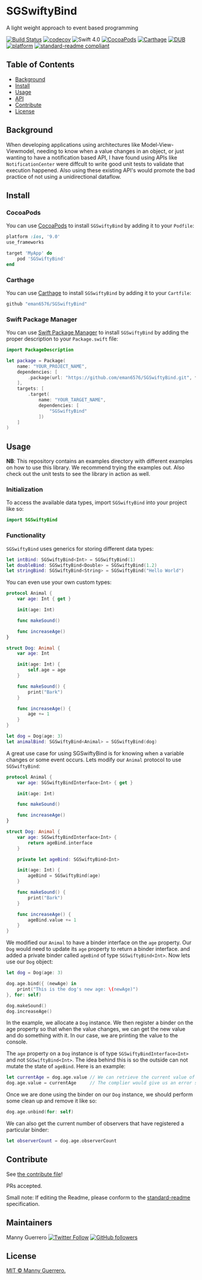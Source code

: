 # SGSwiftyBind

A light weight approach to event based programming

[![Build Status](https://travis-ci.org/eman6576/SGSwiftyBind.svg?branch=master)](https://travis-ci.org/eman6576/SGSwiftyBind)
[![codecov](https://codecov.io/gh/eman6576/SGSwiftyBind/branch/master/graph/badge.svg)](https://codecov.io/gh/eman6576/SGSwiftyBind)
![Swift 4.0](https://img.shields.io/badge/Swift-4.0-orange.svg?style=flat)
[![CocoaPods](https://img.shields.io/cocoapods/v/SGSwiftyBind.svg)]()
[![Carthage](https://img.shields.io/badge/Carthage-compatible-4BC51D.svg?style=flat)](https://github.com/Carthage/Carthage)
[![DUB](https://img.shields.io/dub/l/vibe-d.svg)](https://github.com/eman6576/SGSwiftyBind/blob/master/LICENSE)
[![platform](https://img.shields.io/badge/platform-iOS%20%7C%20macOS%20%7C%20Linux-lightgrey.svg)]()
[![standard-readme compliant](https://img.shields.io/badge/readme%20style-standard-brightgreen.svg?style=flat-square)](https://github.com/RichardLitt/standard-readme)

## Table of Contents

- [Background](#background)
- [Install](#install)
- [Usage](#usage)
- [API](#api)
- [Contribute](#contribute)
- [License](#license)

## Background

When developing applications using architectures like Model-View-Viewmodel, needing to know when a value changes in an object, or
just wanting to have a notification based API, I have found using APIs like `NotificationCenter` were diffcult to write good unit tests to validate that execution happened. Also using these existing API's would promote the bad practice of not using a unidirectional dataflow.

## Install

### CocoaPods

You can use [CocoaPods](https://cocoapods.org) to install `SGSwiftyBind` by adding it to your `Podfile`:

```ruby
platform :ios, '9.0'
use_frameworks

target 'MyApp' do
    pod 'SGSwiftyBind'
end
```

### Carthage

You can use [Carthage](https://github.com/Carthage/Carthage) to install `SGSwiftyBind` by adding it to your `Cartfile`:

```bash
github "eman6576/SGSwiftyBind"
```

### Swift Package Manager

You can use [Swift Package Manager](https://swift.org/package-manager/) to install `SGSwiftyBind` by adding the proper description to your `Package.swift` file:

```swift
import PackageDescription

let package = Package(
    name: "YOUR_PROJECT_NAME",
    dependencies: [
        .package(url: "https://github.com/eman6576/SGSwiftyBind.git", from: "1.0.0")
    ],
    targets: [
        .target(
            name: "YOUR_TARGET_NAME",
            dependencies: [
                "SGSwiftyBind"
            ])
    ]
)
```

## Usage

**NB**: This repository contains an examples directory with different examples on how to use this library. We recommend trying the examples out. Also check out the unit tests to see the library in action as well.

### Initialization

To access the available data types, import `SGSwiftyBind` into your project like so:

```swift
import SGSwiftyBind
```

### Functionality

`SGSwiftyBind` uses generics for storing different data types:

```swift
let intBind: SGSwiftyBind<Int> = SGSwiftyBind(1)
let doubleBind: SGSwiftyBind<Double> = SGSwiftyBind(1.2)
let stringBind: SGSwiftyBind<String> = SGSwiftyBind("Hello World")
```

You can even use your own custom types:

```swift
protocol Animal {
    var age: Int { get }

    init(age: Int)

    func makeSound()

    func increaseAge()
}

struct Dog: Animal {
    var age: Int

    init(age: Int) {
        self.age = age
    }

    func makeSound() {
        print("Bark")
    }

    func increaseAge() {
        age += 1
    }
}

let dog = Dog(age: 3)
let animalBind: SGSwiftyBind<Animal> = SGSwiftyBind(dog)
```

A great use case for using SGSwiftyBind is for knowing when a variable changes or some event occurs. Lets modify our `Animal` protocol to use `SGSwiftyBind`:

```swift
protocol Animal {
    var age: SGSwiftyBindInterface<Int> { get }

    init(age: Int)

    func makeSound()

    func increaseAge()
}

struct Dog: Animal {
    var age: SGSwiftyBindInterface<Int> {
        return ageBind.interface
    }

    private let ageBind: SGSwiftyBind<Int>

    init(age: Int) {
        ageBind = SGSwiftyBind(age)
    }

    func makeSound() {
        print("Bark")
    }

    func increaseAge() {
        ageBind.value += 1
    }
}
```

We modified our `Animal` to have a binder interface on the `age` property. Our `Dog` would need to update its `age` property to return a binder interface. and added a private binder called `ageBind` of type `SGSwiftyBind<Int>`. Now lets use our `Dog` object:

```swift
let dog = Dog(age: 3)

dog.age.bind({ (newAge) in
    print("This is the dog's new age: \(newAge)")
}, for: self)

dog.makeSound()
dog.increaseAge()
```

In the example, we allocate a `Dog` instance. We then register a binder on the age property so that when the value changes, we can get the new value and do something with it. In our case, we are printing the value to the console.

The `age` property on a `Dog` instance is of type `SGSwiftyBindInterface<Int>` and not `SGSwiftyBind<Int>`. The idea behind this is so the outside can not mutate the state of `ageBind`. Here is an example:

```swift
let currentAge = dog.age.value // We can retrieve the current value of age
dog.age.value = currentAge     // The complier would give us an error stating that `age.value` is a get-only property
```

Once we are done using the binder on our `Dog` instance, we should perform some clean up and remove it like so:

```swift
dog.age.unbind(for: self)
```

We can also get the current number of observers that have registered a particular binder:

```swift
let observerCount = dog.age.observerCount
```

## Contribute

See [the contribute file](CONTRIBUTING.md)!

PRs accepted.

Small note: If editing the Readme, please conform to the [standard-readme](https://github.com/RichardLitt/standard-readme) specification.

## Maintainers

Manny Guerrero [![Twitter Follow](https://img.shields.io/twitter/follow/SwiftyGuerrero.svg?style=social&label=Follow)](https://twitter.com/SwiftyGuerrero) [![GitHub followers](https://img.shields.io/github/followers/eman6576.svg?style=social&label=Follow)](https://github.com/eman6576)

## License

[MIT © Manny Guerrero.](https://github.com/eman6576/SGSwiftyBind/blob/master/LICENSE)
